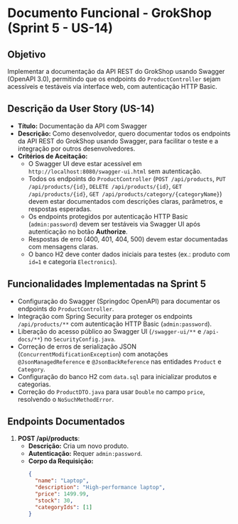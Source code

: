 # Documento Funcional - GrokShop (Sprint 5 - US-14)

## Objetivo
Implementar a documentação da API REST do GrokShop usando Swagger (OpenAPI 3.0), permitindo que os endpoints do `ProductController` sejam acessíveis e testáveis via interface web, com autenticação HTTP Basic.

## Descrição da User Story (US-14)
- **Título:** Documentação da API com Swagger
- **Descrição:** Como desenvolvedor, quero documentar todos os endpoints da API REST do GrokShop usando Swagger, para facilitar o teste e a integração por outros desenvolvedores.
- **Critérios de Aceitação:**
    - O Swagger UI deve estar acessível em `http://localhost:8080/swagger-ui.html` sem autenticação.
    - Todos os endpoints do `ProductController` (`POST /api/products`, `PUT /api/products/{id}`, `DELETE /api/products/{id}`, `GET /api/products/{id}`, `GET /api/products/category/{categoryName}`) devem estar documentados com descrições claras, parâmetros, e respostas esperadas.
    - Os endpoints protegidos por autenticação HTTP Basic (`admin:password`) devem ser testáveis via Swagger UI após autenticação no botão **Authorize**.
    - Respostas de erro (400, 401, 404, 500) devem estar documentadas com mensagens claras.
    - O banco H2 deve conter dados iniciais para testes (ex.: produto com `id=1` e categoria `Electronics`).

## Funcionalidades Implementadas na Sprint 5
- Configuração do Swagger (Springdoc OpenAPI) para documentar os endpoints do `ProductController`.
- Integração com Spring Security para proteger os endpoints `/api/products/**` com autenticação HTTP Basic (`admin:password`).
- Liberação do acesso público ao Swagger UI (`/swagger-ui/**` e `/api-docs/**`) no `SecurityConfig.java`.
- Correção de erros de serialização JSON (`ConcurrentModificationException`) com anotações `@JsonManagedReference` e `@JsonBackReference` nas entidades `Product` e `Category`.
- Configuração do banco H2 com `data.sql` para inicializar produtos e categorias.
- Correção do `ProductDTO.java` para usar `Double` no campo `price`, resolvendo o `NoSuchMethodError`.

## Endpoints Documentados
1. **POST /api/products**:
    - **Descrição:** Cria um novo produto.
    - **Autenticação:** Requer `admin:password`.
    - **Corpo da Requisição:**
      ```json
      {
        "name": "Laptop",
        "description": "High-performance laptop",
        "price": 1499.99,
        "stock": 30,
        "categoryIds": [1]
      }
